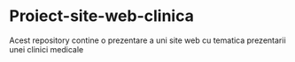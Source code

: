 # Proiect-site-web-clinica
Acest repository contine o prezentare a uni site web cu tematica prezentarii unei clinici medicale
